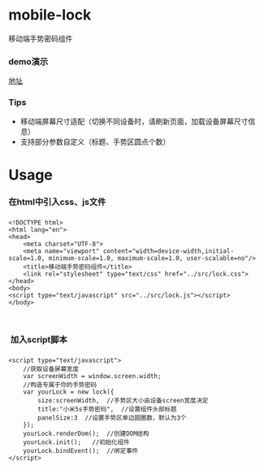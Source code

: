 # mobile-lock
移动端手势密码组件

### demo演示
 [地址](http://tangzhirong.github.io/lock/example/demo.html)
 
### Tips
* 移动端屏幕尺寸适配（切换不同设备时，请刷新页面，加载设备屏幕尺寸信息）
* 支持部分参数自定义（标题、手势区圆点个数）


Usage
=======================
### 在html中引入css、js文件
    
### 
    <!DOCTYPE html>
    <html lang="en">
    <head>
        <meta charset="UTF-8">
        <meta name="viewport" content="width=device-width,initial-scale=1.0, minimum-scale=1.0, maximum-scale=1.0, user-scalable=no"/>
        <title>移动端手势密码组件</title>
        <link rel="stylesheet" type="text/css" href="../src/lock.css">
    </head>
    <body>
    <script type="text/javascript" src="../src/lock.js"></script>
    </body>
    </html>
    
###  加入script脚本

###
    <script type="text/javascript">
        //获取设备屏幕宽度
        var screenWidth = window.screen.width;
        //构造专属于你的手势密码
        var yourLock = new lock({
            size:screenWidth,  //手势区大小由设备screen宽度决定
            title:"小米5s手势密码",  //设置组件头部标题
            panelSize:3  //设置手势区单边圆圈数，默认为3个
        });
        yourLock.renderDom();  //创建DOM结构
        yourLock.init();   //初始化组件
        yourLock.bindEvent();  //绑定事件
    </script>
